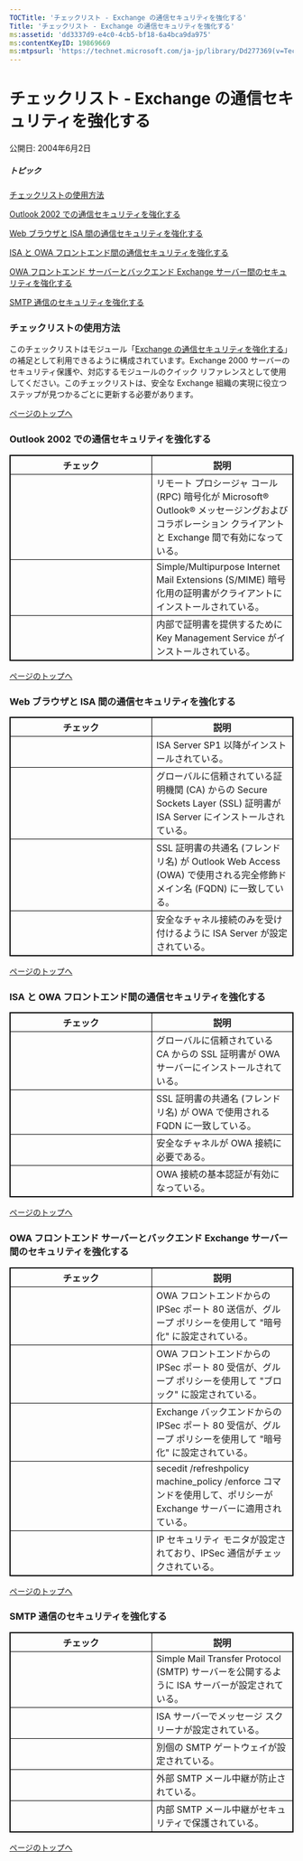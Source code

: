 ```yaml
---
TOCTitle: 'チェックリスト - Exchange の通信セキュリティを強化する'
Title: 'チェックリスト - Exchange の通信セキュリティを強化する'
ms:assetid: 'dd3337d9-e4c0-4cb5-bf18-6a4bca9da975'
ms:contentKeyID: 19869669
ms:mtpsurl: 'https://technet.microsoft.com/ja-jp/library/Dd277369(v=TechNet.10)'
---
```


チェックリスト - Exchange の通信セキュリティを強化する
======================================================

公開日: 2004年6月2日

##### トピック

[](#ekaa)[チェックリストの使用方法](#ekaa)

[](#ejaa)[Outlook 2002 での通信セキュリティを強化する](#ejaa)

[](#ehaa)[Web ブラウザと ISA 間の通信セキュリティを強化する](#ehaa)

[](#efaa)[ISA と OWA フロントエンド間の通信セキュリティを強化する](#efaa)

[](#edaa)[OWA フロントエンド サーバーとバックエンド Exchange サーバー間のセキュリティを強化する](#edaa)

[](#ebaa)[SMTP 通信のセキュリティを強化する](#ebaa)

### チェックリストの使用方法

このチェックリストはモジュール「[Exchange の通信セキュリティを強化する](https://technet.microsoft.com/ja-jp/library/980b9894-bdc6-4ea9-be36-d3cb8a64a7f5(v=TechNet.10))」の補足として利用できるように構成されています。Exchange 2000 サーバーのセキュリティ保護や、対応するモジュールのクイック リファレンスとして使用してください。このチェックリストは、安全な Exchange 組織の実現に役立つステップが見つかるごとに更新する必要があります。

[](#mainsection)[ページのトップへ](#mainsection)

### Outlook 2002 での通信セキュリティを強化する

 
<table style="border:1px solid black;">
<colgroup>
<col width="50%" />
<col width="50%" />
</colgroup>
<thead>
<tr class="header">
<th style="border:1px solid black;" >チェック</th>
<th style="border:1px solid black;" >説明</th>
</tr>
</thead>
<tbody>
<tr class="odd">
<td style="border:1px solid black;">　</td>
<td style="border:1px solid black;">リモート プロシージャ コール (RPC) 暗号化が Microsoft® Outlook® メッセージングおよびコラボレーション クライアントと Exchange 間で有効になっている。</td>
</tr>
<tr class="even">
<td style="border:1px solid black;">　</td>
<td style="border:1px solid black;">Simple/Multipurpose Internet Mail Extensions (S/MIME) 暗号化用の証明書がクライアントにインストールされている。</td>
</tr>
<tr class="odd">
<td style="border:1px solid black;">　</td>
<td style="border:1px solid black;">内部で証明書を提供するために Key Management Service がインストールされている。</td>
</tr>
</tbody>
</table>
  
[](#mainsection)[ページのトップへ](#mainsection)
  
### Web ブラウザと ISA 間の通信セキュリティを強化する

 
<table style="border:1px solid black;">
<colgroup>
<col width="50%" />
<col width="50%" />
</colgroup>
<thead>
<tr class="header">
<th style="border:1px solid black;" >チェック</th>
<th style="border:1px solid black;" >説明</th>
</tr>
</thead>
<tbody>
<tr class="odd">
<td style="border:1px solid black;">　</td>
<td style="border:1px solid black;">ISA Server SP1 以降がインストールされている。</td>
</tr>
<tr class="even">
<td style="border:1px solid black;">　</td>
<td style="border:1px solid black;">グローバルに信頼されている証明機関 (CA) からの Secure Sockets Layer (SSL) 証明書が ISA Server にインストールされている。</td>
</tr>
<tr class="odd">
<td style="border:1px solid black;">　</td>
<td style="border:1px solid black;">SSL 証明書の共通名 (フレンドリ名) が Outlook Web Access (OWA) で使用される完全修飾ドメイン名 (FQDN) に一致している。</td>
</tr>
<tr class="even">
<td style="border:1px solid black;">　</td>
<td style="border:1px solid black;">安全なチャネル接続のみを受け付けるように ISA Server が設定されている。</td>
</tr>
</tbody>
</table>
  
[](#mainsection)[ページのトップへ](#mainsection)
  
### ISA と OWA フロントエンド間の通信セキュリティを強化する

 
<table style="border:1px solid black;">
<colgroup>
<col width="50%" />
<col width="50%" />
</colgroup>
<thead>
<tr class="header">
<th style="border:1px solid black;" >チェック</th>
<th style="border:1px solid black;" >説明</th>
</tr>
</thead>
<tbody>
<tr class="odd">
<td style="border:1px solid black;">　</td>
<td style="border:1px solid black;">グローバルに信頼されている CA からの SSL 証明書が OWA サーバーにインストールされている。</td>
</tr>
<tr class="even">
<td style="border:1px solid black;">　</td>
<td style="border:1px solid black;">SSL 証明書の共通名 (フレンドリ名) が OWA で使用される FQDN に一致している。</td>
</tr>
<tr class="odd">
<td style="border:1px solid black;">　</td>
<td style="border:1px solid black;">安全なチャネルが OWA 接続に必要である。</td>
</tr>
<tr class="even">
<td style="border:1px solid black;">　</td>
<td style="border:1px solid black;">OWA 接続の基本認証が有効になっている。</td>
</tr>
</tbody>
</table>
  
[](#mainsection)[ページのトップへ](#mainsection)
  
### OWA フロントエンド サーバーとバックエンド Exchange サーバー間のセキュリティを強化する

 
<table style="border:1px solid black;">
<colgroup>
<col width="50%" />
<col width="50%" />
</colgroup>
<thead>
<tr class="header">
<th style="border:1px solid black;" >チェック</th>
<th style="border:1px solid black;" >説明</th>
</tr>
</thead>
<tbody>
<tr class="odd">
<td style="border:1px solid black;">　</td>
<td style="border:1px solid black;">OWA フロントエンドからの IPSec ポート 80 送信が、グループ ポリシーを使用して &quot;暗号化&quot; に設定されている。</td>
</tr>
<tr class="even">
<td style="border:1px solid black;">　</td>
<td style="border:1px solid black;">OWA フロントエンドからの IPSec ポート 80 受信が、グループ ポリシーを使用して &quot;ブロック&quot; に設定されている。</td>
</tr>
<tr class="odd">
<td style="border:1px solid black;">　</td>
<td style="border:1px solid black;">Exchange バックエンドからの IPSec ポート 80 受信が、グループ ポリシーを使用して &quot;暗号化&quot; に設定されている。</td>
</tr>
<tr class="even">
<td style="border:1px solid black;">　</td>
<td style="border:1px solid black;">secedit /refreshpolicy machine_policy /enforce コマンドを使用して、ポリシーが Exchange サーバーに適用されている。</td>
</tr>
<tr class="odd">
<td style="border:1px solid black;">　</td>
<td style="border:1px solid black;">IP セキュリティ モニタが設定されており、IPSec 通信がチェックされている。</td>
</tr>
</tbody>
</table>
  
[](#mainsection)[ページのトップへ](#mainsection)
  
### SMTP 通信のセキュリティを強化する

 
<table style="border:1px solid black;">
<colgroup>
<col width="50%" />
<col width="50%" />
</colgroup>
<thead>
<tr class="header">
<th style="border:1px solid black;" >チェック</th>
<th style="border:1px solid black;" >説明</th>
</tr>
</thead>
<tbody>
<tr class="odd">
<td style="border:1px solid black;">　</td>
<td style="border:1px solid black;">Simple Mail Transfer Protocol (SMTP) サーバーを公開するように ISA サーバーが設定されている。</td>
</tr>
<tr class="even">
<td style="border:1px solid black;">　</td>
<td style="border:1px solid black;">ISA サーバーでメッセージ スクリーナが設定されている。</td>
</tr>
<tr class="odd">
<td style="border:1px solid black;">　</td>
<td style="border:1px solid black;">別個の SMTP ゲートウェイが設定されている。</td>
</tr>
<tr class="even">
<td style="border:1px solid black;">　</td>
<td style="border:1px solid black;">外部 SMTP メール中継が防止されている。</td>
</tr>
<tr class="odd">
<td style="border:1px solid black;">　</td>
<td style="border:1px solid black;">内部 SMTP メール中継がセキュリティで保護されている。</td>
</tr>
</tbody>
</table>
  
[](#mainsection)[ページのトップへ](#mainsection)
